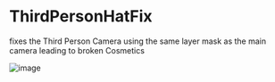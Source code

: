 # ThirdPersonHatFix

fixes the Third Person Camera using the same layer mask as the main camera leading to broken Cosmetics

![image](https://github.com/The-Graze/ThirdPersonHatFix/assets/82724623/c07282fa-9352-4f0d-8b26-e2c4828daebb)
